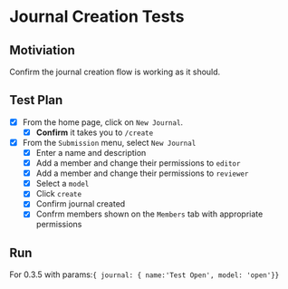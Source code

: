 # Journal Creation Tests

## Motiviation 

Confirm the journal creation flow is working as it should.

## Test Plan

- [x] From the home page, click on `New Journal`.
    - [x] **Confirm** it takes you to `/create`
- [x] From the `Submission` menu, select `New Journal`
    - [x] Enter a name and description
    - [x] Add a member and change their permissions to `editor`
    - [x] Add a member and change their permissions to `reviewer`
    - [x] Select a `model`
    - [x] Click `create`
    - [x] Confirm journal created
    - [x] Confrm members shown on the `Members` tab with appropriate permissions

## Run

For 0.3.5 with params:`{ journal: { name:'Test Open', model: 'open'}}`
